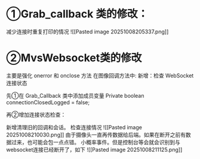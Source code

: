 # ①Grab_callback 类的修改：
减少连接时重复打印的情况
![[Pasted image 20251008205337.png]]



# ②MvsWebsocket类的修改
主要是强化 onerror 和 onclose 方法
在图像回调方法中:
新增：检查 WebSocket 连接状态

先①在 Grab_Callback 类中添加成员变量
Private boolean connectionClosedLogged = false;

再②增加连接状态检查：

新增清理旧的回调和会话。
检查连接情况 ![[Pasted image 20251008210030.png]]
由于摄像头一直再传数据给后端。如果在断开之前有数据过来，也可能会包一点点错。
小概率事件。但是控制台等会就会识别到与 websocket连接已经断开了，如下
![[Pasted image 20251008211125.png]]

